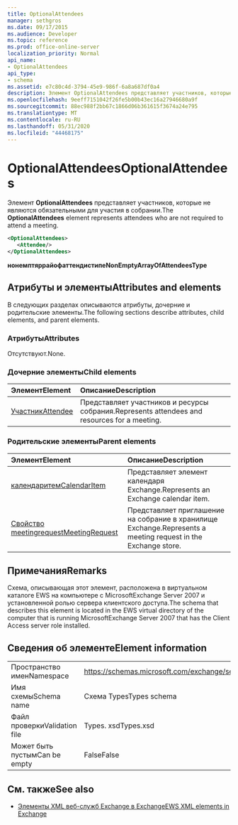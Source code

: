 ```yaml
---
title: OptionalAttendees
manager: sethgros
ms.date: 09/17/2015
ms.audience: Developer
ms.topic: reference
ms.prod: office-online-server
localization_priority: Normal
api_name:
- OptionalAttendees
api_type:
- schema
ms.assetid: e7c80c4d-3794-45e9-986f-6a8a687df0a4
description: Элемент OptionalAttendees представляет участников, которые не являются обязательными для участия в собрании.
ms.openlocfilehash: 9eeff7151042f26fe5b00b43ec16a27946680a9f
ms.sourcegitcommit: 88ec988f2bb67c1866d06b361615f3674a24e795
ms.translationtype: MT
ms.contentlocale: ru-RU
ms.lasthandoff: 05/31/2020
ms.locfileid: "44468175"
---
```

# <a name="optionalattendees"></a><span data-ttu-id="18a50-103">OptionalAttendees</span><span class="sxs-lookup"><span data-stu-id="18a50-103">OptionalAttendees</span></span>

<span data-ttu-id="18a50-104">Элемент **OptionalAttendees** представляет участников, которые не являются обязательными для участия в собрании.</span><span class="sxs-lookup"><span data-stu-id="18a50-104">The **OptionalAttendees** element represents attendees who are not required to attend a meeting.</span></span> 
  
```xml
<OptionalAttendees>
   <Attendee/>
</OptionalAttendees>
```

 <span data-ttu-id="18a50-105">**нонемптяррайофаттендистипе**</span><span class="sxs-lookup"><span data-stu-id="18a50-105">**NonEmptyArrayOfAttendeesType**</span></span>
## <a name="attributes-and-elements"></a><span data-ttu-id="18a50-106">Атрибуты и элементы</span><span class="sxs-lookup"><span data-stu-id="18a50-106">Attributes and elements</span></span>

<span data-ttu-id="18a50-107">В следующих разделах описываются атрибуты, дочерние и родительские элементы.</span><span class="sxs-lookup"><span data-stu-id="18a50-107">The following sections describe attributes, child elements, and parent elements.</span></span>
  
### <a name="attributes"></a><span data-ttu-id="18a50-108">Атрибуты</span><span class="sxs-lookup"><span data-stu-id="18a50-108">Attributes</span></span>

<span data-ttu-id="18a50-109">Отсутствуют.</span><span class="sxs-lookup"><span data-stu-id="18a50-109">None.</span></span>
  
### <a name="child-elements"></a><span data-ttu-id="18a50-110">Дочерние элементы</span><span class="sxs-lookup"><span data-stu-id="18a50-110">Child elements</span></span>

|<span data-ttu-id="18a50-111">**Элемент**</span><span class="sxs-lookup"><span data-stu-id="18a50-111">**Element**</span></span>|<span data-ttu-id="18a50-112">**Описание**</span><span class="sxs-lookup"><span data-stu-id="18a50-112">**Description**</span></span>|
|:-----|:-----|
|[<span data-ttu-id="18a50-113">Участник</span><span class="sxs-lookup"><span data-stu-id="18a50-113">Attendee</span></span>](attendee.md) <br/> |<span data-ttu-id="18a50-114">Представляет участников и ресурсы собрания.</span><span class="sxs-lookup"><span data-stu-id="18a50-114">Represents attendees and resources for a meeting.</span></span>  <br/> |
   
### <a name="parent-elements"></a><span data-ttu-id="18a50-115">Родительские элементы</span><span class="sxs-lookup"><span data-stu-id="18a50-115">Parent elements</span></span>

|<span data-ttu-id="18a50-116">**Элемент**</span><span class="sxs-lookup"><span data-stu-id="18a50-116">**Element**</span></span>|<span data-ttu-id="18a50-117">**Описание**</span><span class="sxs-lookup"><span data-stu-id="18a50-117">**Description**</span></span>|
|:-----|:-----|
|[<span data-ttu-id="18a50-118">календаритем</span><span class="sxs-lookup"><span data-stu-id="18a50-118">CalendarItem</span></span>](calendaritem.md) <br/> |<span data-ttu-id="18a50-119">Представляет элемент календаря Exchange.</span><span class="sxs-lookup"><span data-stu-id="18a50-119">Represents an Exchange calendar item.</span></span>  <br/> |
|[<span data-ttu-id="18a50-120">Свойство meetingrequest</span><span class="sxs-lookup"><span data-stu-id="18a50-120">MeetingRequest</span></span>](meetingrequest.md) <br/> |<span data-ttu-id="18a50-121">Представляет приглашение на собрание в хранилище Exchange.</span><span class="sxs-lookup"><span data-stu-id="18a50-121">Represents a meeting request in the Exchange store.</span></span>  <br/> |
   
## <a name="remarks"></a><span data-ttu-id="18a50-122">Примечания</span><span class="sxs-lookup"><span data-stu-id="18a50-122">Remarks</span></span>

<span data-ttu-id="18a50-123">Схема, описывающая этот элемент, расположена в виртуальном каталоге EWS на компьютере с MicrosoftExchange Server 2007 и установленной ролью сервера клиентского доступа.</span><span class="sxs-lookup"><span data-stu-id="18a50-123">The schema that describes this element is located in the EWS virtual directory of the computer that is running MicrosoftExchange Server 2007 that has the Client Access server role installed.</span></span>
  
## <a name="element-information"></a><span data-ttu-id="18a50-124">Сведения об элементе</span><span class="sxs-lookup"><span data-stu-id="18a50-124">Element information</span></span>

|||
|:-----|:-----|
|<span data-ttu-id="18a50-125">Пространство имен</span><span class="sxs-lookup"><span data-stu-id="18a50-125">Namespace</span></span>  <br/> |https://schemas.microsoft.com/exchange/services/2006/types  <br/> |
|<span data-ttu-id="18a50-126">Имя схемы</span><span class="sxs-lookup"><span data-stu-id="18a50-126">Schema name</span></span>  <br/> |<span data-ttu-id="18a50-127">Схема Types</span><span class="sxs-lookup"><span data-stu-id="18a50-127">Types schema</span></span>  <br/> |
|<span data-ttu-id="18a50-128">Файл проверки</span><span class="sxs-lookup"><span data-stu-id="18a50-128">Validation file</span></span>  <br/> |<span data-ttu-id="18a50-129">Types. xsd</span><span class="sxs-lookup"><span data-stu-id="18a50-129">Types.xsd</span></span>  <br/> |
|<span data-ttu-id="18a50-130">Может быть пустым</span><span class="sxs-lookup"><span data-stu-id="18a50-130">Can be empty</span></span>  <br/> |<span data-ttu-id="18a50-131">False</span><span class="sxs-lookup"><span data-stu-id="18a50-131">False</span></span>  <br/> |
   
## <a name="see-also"></a><span data-ttu-id="18a50-132">См. также</span><span class="sxs-lookup"><span data-stu-id="18a50-132">See also</span></span>



- [<span data-ttu-id="18a50-133">Элементы XML веб-служб Exchange в Exchange</span><span class="sxs-lookup"><span data-stu-id="18a50-133">EWS XML elements in Exchange</span></span>](ews-xml-elements-in-exchange.md)

